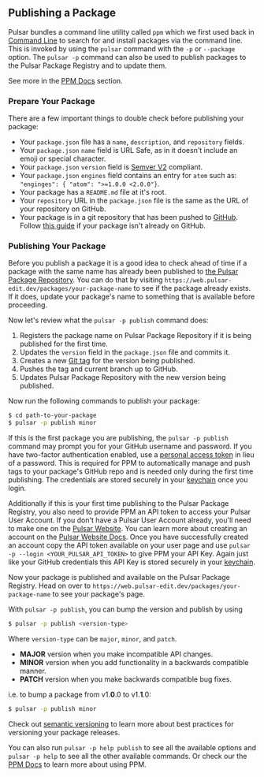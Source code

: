 ## Publishing a Package

Pulsar bundles a command line utility called `ppm` which we first used back in [Command Line](../../../using-pulsar/#command-line) to search for and install packages via the command line. This is invoked by using the `pulsar` command with the `-p` or `--package` option. The `pulsar -p` command can also be used to publish packages to the Pulsar Package Registry and to update them.

See more in the [PPM Docs]() section.

### Prepare Your Package

There are a few important things to double check before publishing your package:

- Your `package.json` file has a `name`, `description`, and `repository` fields.
- Your `package.json` `name` field is URL Safe, as in it doesn't include an emoji or special character.
- Your `package.json` `version` field is [Semver V2](https://semver.org/spec/v2.0.0.html) compliant.
- Your `package.json` `engines` field contains an entry for `atom` such as: `"enginges": { "atom": ">=1.0.0 <2.0.0"}`.
- Your package has a `README.md` file at it's root.
- Your `repository` URL in the `package.json` file is the same as the URL of your repository on GitHub.
- Your package is in a git repository that has been pushed to [GitHub](https://github.com). Follow [this guide](https://help.github.com/articles/importing-a-git-repository-using-the-command-line/) if your package isn't already on GitHub.

### Publishing Your Package

Before you publish a package it is a good idea to check ahead of time if a
package with the same name has already been published to
[the Pulsar Package Repository](https://web.pulsar-edit.dev/packages). You can
do that by visiting `https://web.pulsar-edit.dev/packages/your-package-name` to
see if the package already exists. If it does, update your package's name to
something that is available before proceeding.

Now let's review what the `pulsar -p publish` command does:

1. Registers the package name on Pulsar Package Repository if it is being
   published for the first time.
2. Updates the `version` field in the `package.json` file and commits it.
3. Creates a new [Git tag](https://git-scm.com/book/en/Git-Basics-Tagging) for
   the version being published.
4. Pushes the tag and current branch up to GitHub.
5. Updates Pulsar Package Repository with the new version being published.

Now run the following commands to publish your package:

```sh
$ cd path-to-your-package
$ pulsar -p publish minor
```

If this is the first package you are publishing, the `pulsar -p publish` command may prompt you for your GitHub username and password. If you have two-factor authentication enabled, use a [personal access token](https://help.github.com/articles/creating-a-personal-access-token-for-the-command-line/) in lieu of a password. This is required for PPM to automatically manage and push tags to your package's GitHub repo and is needed only during the first time publishing. The credentials are stored securely in your [keychain](<https://en.wikipedia.org/wiki/Keychain_(software)>) once you login.

Additionally if this is your first time publishing to the Pulsar Package Registry, you also need to provide PPM an API token to access your Pulsar User Account. If you don't have a Pulsar User Account already, you'll need to make one on the [Pulsar Website](https://web.pulsar-edit.dev/login). You can learn more about creating an account on the [Pulsar Website Docs](). Once you have successfully created an account copy the API token available on your user page and use `pulsar -p --login <YOUR_PULSAR_API_TOKEN>` to give PPM your API Key. Again just like your GitHub credentials this API Key is stored securely in your [keychain](<https://en.wikipedia.org/wiki/Keychain_(software)>).

Now your package is published and available on the Pulsar Package Registry. Head on over to `https://web.pulsar-edit.dev/packages/your-package-name` to see your package's page.

With `pulsar -p publish`, you can bump the version and publish by using

```sh
$ pulsar -p publish <version-type>
```

Where `version-type` can be `major`, `minor`, and `patch`.

- **MAJOR** version when you make incompatible API changes.
- **MINOR** version when you add functionality in a backwards compatible manner.
- **PATCH** version when you make backwards compatible bug fixes.

i.e. to bump a package from v1.**0**.0 to v1.**1**.0:

```sh
$ pulsar -p publish minor
```

Check out [semantic versioning](https://semver.org/) to learn more about best practices for versioning your package releases.

You can also run `pulsar -p help publish` to see all the available options and `pulsar -p help` to see all the other available commands. Or check our the [PPM Docs]() to learn more about using PPM.
